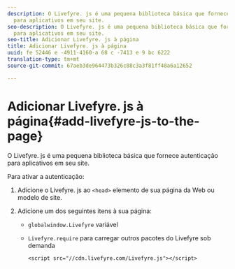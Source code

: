 ```yaml
---
description: O Livefyre. js é uma pequena biblioteca básica que fornece autenticação
  para aplicativos em seu site.
seo-description: O Livefyre. js é uma pequena biblioteca básica que fornece autenticação
  para aplicativos em seu site.
seo-title: Adicionar Livefyre. js à página
title: Adicionar Livefyre. js à página
uuid: fe 52446 e -4911-4160-a 68 c -7413 e 9 bc 6222
translation-type: tm+mt
source-git-commit: 67aeb3de964473b326c88c3a3f81ff48a6a12652

---
```



# Adicionar Livefyre. js à página{#add-livefyre-js-to-the-page}

O Livefyre. js é uma pequena biblioteca básica que fornece autenticação para aplicativos em seu site.

Para ativar a autenticação:

1. Adicione o Livefyre. js ao `<head>` elemento de sua página da Web ou modelo de site.
1. Adicione um dos seguintes itens à sua página:

   * `globalwindow.Livefyre` variável
   * `Livefyre.require` para carregar outros pacotes do Livefyre sob demanda

      ```
      <script src="//cdn.livefyre.com/Livefyre.js"></script>
      ```

